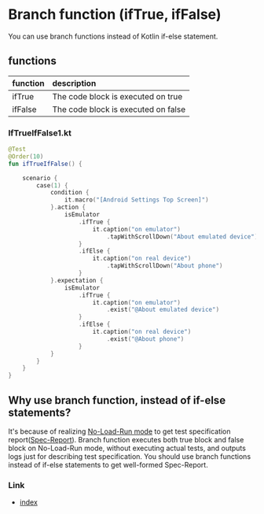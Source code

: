 # Branch function (ifTrue, ifFalse)

You can use branch functions instead of Kotlin if-else statement.

## functions

| function | description                         |
|:---------|:------------------------------------|
| ifTrue   | The code block is executed on true  |
| ifFalse  | The code block is executed on false |

### IfTrueIfFalse1.kt

```kotlin
@Test
@Order(10)
fun ifTrueIfFalse() {

    scenario {
        case(1) {
            condition {
                it.macro("[Android Settings Top Screen]")
            }.action {
                isEmulator
                    .ifTrue {
                        it.caption("on emulator")
                            .tapWithScrollDown("About emulated device")
                    }
                    .ifElse {
                        it.caption("on real device")
                            .tapWithScrollDown("About phone")
                    }
            }.expectation {
                isEmulator
                    .ifTrue {
                        it.caption("on emulator")
                            .exist("@About emulated device")
                    }
                    .ifElse {
                        it.caption("on real device")
                            .exist("@About phone")
                    }
            }
        }
    }
}
```

## Why use branch function, instead of if-else statements?

It's because of realizing [No-Load-Run mode](../../report/no_load_run_mode.md) to get test specification
report([Spec-Report](../../report/spec_report.md)). Branch function executes both true block and false block on
No-Load-Run mode, without executing actual tests, and outputs logs just for describing test specification. You
should use branch functions instead of if-else statements to get well-formed Spec-Report.

### Link

- [index](../../../index.md)

